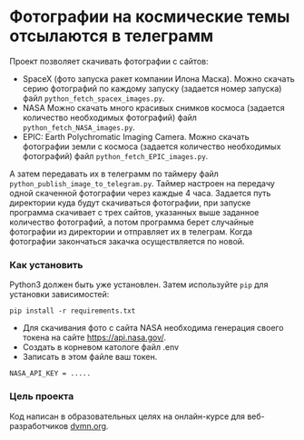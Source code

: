 # Фотографии на космические темы отсылаются в телеграмм

Проект позволяет скачивать фотографии с сайтов:

- SpaceX (фото запуска ракет компании Илона Маска). Можно скачать серию фотографий по каждому запуску (задается номер запуска)
файл `python_fetch_spacex_images.py`.
- NASA Можно скачать много красивых снимков космоса (задается количество необходимых фотографий)
файл `python_fetch_NASA_images.py`.
- EPIC: Earth Polychromatic Imaging Camera. Можно скачать фотографии земли с космоса (задается количество необходимых фотографий)
файл `python_fetch_EPIC_images.py`.

А затем передавать их в телеграмм по таймеру файл `python_publish_image_to_telegram.py`. 
Таймер настроен на передачу одной скаченной фотографии через каждые 4 часа.
Задается путь директории куда будут скачиваться фотографии, при запуске программа скачивает с трех сайтов, 
указанных выше заданное количество фотографий, а потом программа берет случайные фотографии из директории и отправляет их в телеграм.
Когда фотографии закончаться закачка осуществляется по новой.

### Как установить

Python3 должен быть уже установлен. 
Затем используйте `pip` для установки зависимостей:
```
pip install -r requirements.txt
```
- Для скачивания фото с сайта NASA необходима генерация своего токена на сайте https://api.nasa.gov/.
- Создать в корневом катологе файл .env
- Записать в этом файле ваш токен.
``` 
NASA_API_KEY = .....
```

### Цель проекта

Код написан в образовательных целях на онлайн-курсе для веб-разработчиков [dvmn.org](https://dvmn.org/).
